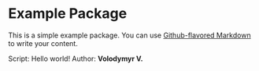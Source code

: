 # Example Package

This is a simple example package. You can use
[Github-flavored Markdown](https://guides.github.com/features/mastering-markdown/)
to write your content.

Script: Hello world! Author: <b>Volodymyr V.</b>